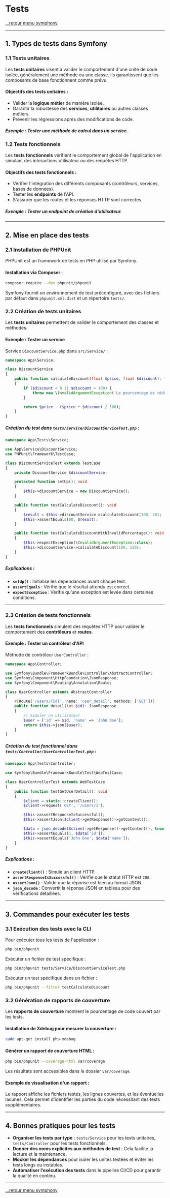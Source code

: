 # Tests

[...retour menu symphony](../menu.md)

---

## **1. Types de tests dans Symfony**

### **1.1 Tests unitaires**

Les **tests unitaires** visent à valider le comportement d'une unité de code isolée, généralement une méthode ou une classe. Ils garantissent que les composants de base fonctionnent comme prévu.

#### Objectifs des tests unitaires :
- Valider la **logique métier** de manière isolée.
- Garantir la robustesse des **services**, **utilitaires** ou autres classes métiers.
- Prévenir les régressions après des modifications de code.

##### Exemple : Tester une méthode de calcul dans un service.

### **1.2 Tests fonctionnels**

Les **tests fonctionnels** vérifient le comportement global de l'application en simulant des interactions utilisateur ou des requêtes HTTP.

#### Objectifs des tests fonctionnels :
- Vérifier l'intégration des différents composants (contrôleurs, services, bases de données).
- Tester les **endpoints** de l'API.
- S'assurer que les routes et les réponses HTTP sont correctes.

##### Exemple : Tester un endpoint de création d’utilisateur.

---

## **2. Mise en place des tests**

### **2.1 Installation de PHPUnit**

PHPUnit est un framework de tests en PHP utilisé par Symfony.

#### Installation via Composer :

```bash
composer require --dev phpunit/phpunit
```

Symfony fournit un environnement de test préconfiguré, avec des fichiers par défaut dans `phpunit.xml.dist` et un répertoire `tests/`.

### **2.2 Création de tests unitaires**

Les **tests unitaires** permettent de valider le comportement des classes et méthodes.

#### Exemple : Tester un service

Service `DiscountService.php` dans `src/Service/` :

```php
namespace App\Service;

class DiscountService
{
    public function calculateDiscount(float $price, float $discount): float
    {
        if ($discount < 0 || $discount > 100) {
            throw new \InvalidArgumentException('Le pourcentage de réduction doit être entre 0 et 100.');
        }

        return $price - ($price * $discount / 100);
    }
}
```

##### Création du test dans `tests/Service/DiscountServiceTest.php` :

```php
namespace App\Tests\Service;

use App\Service\DiscountService;
use PHPUnit\Framework\TestCase;

class DiscountServiceTest extends TestCase
{
    private DiscountService $discountService;

    protected function setUp(): void
    {
        $this->discountService = new DiscountService();
    }

    public function testCalculateDiscount(): void
    {
        $result = $this->discountService->calculateDiscount(100, 20);
        $this->assertEquals(80, $result);
    }

    public function testCalculateDiscountWithInvalidPercentage(): void
    {
        $this->expectException(\InvalidArgumentException::class);
        $this->discountService->calculateDiscount(100, 120);
    }
}
```

##### Explications :
- **`setUp()`** : Initialise les dépendances avant chaque test.
- **`assertEquals`** : Vérifie que le résultat attendu est correct.
- **`expectException`** : Vérifie qu’une exception est levée dans certaines conditions.

---

### **2.3 Création de tests fonctionnels**

Les **tests fonctionnels** simulent des requêtes HTTP pour valider le comportement des **contrôleurs** et **routes**.

#### Exemple : Tester un contrôleur d'API

Méthode de contrôleur `UserController` :

```php
namespace App\Controller;

use Symfony\Bundle\FrameworkBundle\Controller\AbstractController;
use Symfony\Component\HttpFoundation\JsonResponse;
use Symfony\Component\Routing\Annotation\Route;

class UserController extends AbstractController
{
    #[Route('/users/{id}', name: 'user_detail', methods: ['GET'])]
    public function detail(int $id): JsonResponse
    {
        // Simuler un utilisateur
        $user = ['id' => $id, 'name' => 'John Doe'];
        return $this->json($user);
    }
}
```

##### Création du test fonctionnel dans `tests/Controller/UserControllerTest.php` :

```php
namespace App\Tests\Controller;

use Symfony\Bundle\FrameworkBundle\Test\WebTestCase;

class UserControllerTest extends WebTestCase
{
    public function testGetUserDetail(): void
    {
        $client = static::createClient();
        $client->request('GET', '/users/1');

        $this->assertResponseIsSuccessful();
        $this->assertJson($client->getResponse()->getContent());

        $data = json_decode($client->getResponse()->getContent(), true);
        $this->assertEquals(1, $data['id']);
        $this->assertEquals('John Doe', $data['name']);
    }
}
```

##### Explications :
- **`createClient()`** : Simule un client HTTP.
- **`assertResponseIsSuccessful()`** : Vérifie que le statut HTTP est `200`.
- **`assertJson()`** : Valide que la réponse est bien au format JSON.
- **`json_decode`** : Convertit la réponse JSON en tableau pour des vérifications détaillées.

---

## **3. Commandes pour exécuter les tests**

### **3.1 Exécution des tests avec la CLI**

Pour exécuter tous les tests de l'application :

```bash
php bin/phpunit
```

Exécuter un fichier de test spécifique :

```bash
php bin/phpunit tests/Service/DiscountServiceTest.php
```

Exécuter un test spécifique dans un fichier :

```bash
php bin/phpunit --filter testCalculateDiscount
```

### **3.2 Génération de rapports de couverture**

Les **rapports de couverture** montrent le pourcentage de code couvert par les tests.

#### Installation de Xdebug pour mesurer la couverture :

```bash
sudo apt-get install php-xdebug
```

#### Générer un rapport de couverture HTML :

```bash
php bin/phpunit --coverage-html var/coverage
```

Les résultats sont accessibles dans le dossier `var/coverage`.

#### Exemple de visualisation d'un rapport :

Le rapport affiche les fichiers testés, les lignes couvertes, et les éventuelles lacunes. Cela permet d’identifier les parties du code nécessitant des tests supplémentaires.

---

## **4. Bonnes pratiques pour les tests**

- **Organiser les tests par type** : `tests/Service` pour les tests unitaires, `tests/Controller` pour les tests fonctionnels.
- **Donner des noms explicites aux méthodes de test** : Cela facilite la lecture et la maintenance.
- **Mocker les dépendances** pour isoler les unités testées et éviter les tests longs ou instables.
- **Automatiser l’exécution des tests** dans le pipeline CI/CD pour garantir la qualité en continu.

---

[...retour menu symphony](../menu.md)